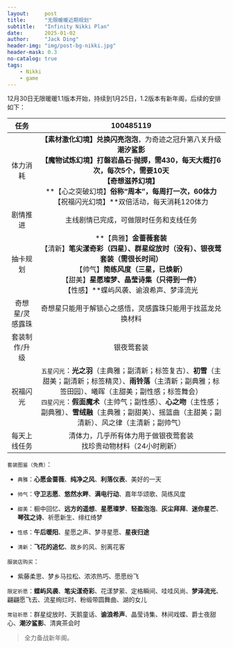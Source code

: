 ```yaml
---
layout:     post
title:      "无限暖暖近期规划"
subtitle:   "Infinity Nikki Plan"
date:       2025-01-02
author:     "Jack Ding"
header-img: "img/post-bg-nikki.jpg"
header-mask: 0.3
no-catalog: true
tags:
    - Nikki
    - game
---
```


12月30日无限暖暖1.1版本开始，持续到1月25日，1.2版本有新年阁，后续的安排如下：

|      任务       |                          100485119                           |
| :-------------: | :----------------------------------------------------------: |
|    体力消耗     | **【素材激化幻境】**兑换**闪亮泡泡**，为奇迹之冠升第八关升级**潮汐鲨影**<br/>**【魔物试炼幻境】**打磐岩晶石·抛掷，需430，每天大概打6次，每次5个，需要10天<br/>**【奇想滋养幻境】**<br/>**【心之突破幻境】**俗称“周本”，每周打一次，60体力<br>**【祝福闪光幻境】**双倍活动，每天消耗120体力 |
|    剧情推进     |            主线剧情已完成，可做限时任务和支线任务            |
|    抽卡规划     | **【典雅】**金蔷薇套装<br>**【清新】**笔尖漾奇彩（四星）、群星绽放时（没有）、银夜莺套装（需很长时间）<br>**【帅气】**简练风度（三星，已焕新）<br>**【甜美】**星愿璨梦、晶莹诗集（只得到一件）<br>**【性感】**蝶屿风袭、谕浪希声、梦泽流光 |
| 奇想星/灵感露珠 |  奇想星只能用于解锁心之感悟，灵感露珠只能用于找蓝龙兑换材料  |
|  套装制作/升级  |                          银夜莺套装                          |
|    祝福闪光     | `五星闪光`：**光之羽**（主典雅；副清新；标签复古）、**初雪**（主甜美；副清新；标签精灵）、**雨铃落**（主清新；副典雅；标签田园）、曦晖（主甜美；副性感；标签舞会）<br>`四星闪光`：**假面魔术**（主帅气；副性感）、**心之吻**（主性感；副典雅）、**雪绒融**（主典雅；副甜美）、摇篮曲（主甜美；副清新）、风之律（主清新；副帅气） |
|  每天上线任务   | 清体力，几乎所有体力用于做银夜莺套装<br>找珍贵动物材料（24小时刷新） |

`套装图鉴（免费）`：

- `典雅`：**心愿金蔷薇**、**纯净之风**、**利落仪表**、美好的一天

- `帅气`：**守卫志愿**、**悠然水畔**、**满电行动**、嘉年华颂歌、简练风度

- `甜美`：橱中回忆、**远方的遥想**、**星愿璨梦**、**轻盈泡泡**、**灰尘拜拜**、**迷你星芒**、**琴弦之诗**、祈愿新生、绯红绮梦

- `性感`：**午后暖阳**、星愿之声、梦寻星愿、**星夜归途**

- `清新`：**飞花的追忆**、故乡的风、别离花客

`服装店购买`：

- 紫藤柔思、梦乡马拉松、浓浓热巧、愿愿纷飞

`限定祈愿`：**蝶屿风袭**、**笔尖漾奇彩**、花漾梦萦、定格瞬间、哇哇风尚、**梦泽流光**、翩翩愿飞去、流星绚烂时、粉缎带圆舞曲、湖的女儿

`常驻祈愿`：群星绽放时、天鹅童话、**谕浪希声**、晶莹诗集、林间戏蝶、爵士夜甜心、**潮汐鲨影**、清爽茶会时

> 全力备战新年阁。